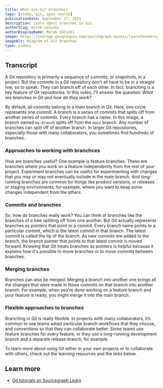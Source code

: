 ```yaml
---
title: What are Git branches?
tags: [video, git, open source]
publicationDate: September 17, 2021
description: Learn about branches in Git.
authorSlug: marek-zaluski
authorDisplayName: Marek Zaluski
image: https://storage.googleapis.com/sourcegraph-assets/learn/headers/git-branches-thumbnail.jpg
imageAlt: Diagram of Git branches
type: videos
---
```


<EmbeddedYoutubeVideo id="7s2oVzeX240" />

## Transcript

A Git repository is primarily a sequence of commits, or snapshots, in a project. But the commits in a Git repository don't all have to be in a straight line, so to speak. They can branch off of each other. In fact, branching is a key feature of Git repositories. In this video, I'll answer the question: _What are branches in Git and how do they work?_

By default, all commits belong to a main branch in Git. Here, one circle represents one commit. A branch is a series of commits that splits off from another series of commits. Every branch has a name. In this image, a branch named `my-branch` splits off from the `main` branch. Any number of branches can split off of another branch. In larger Git repositories, especially those with many collaborators, you sometimes find hundreds of branches.

### Approaches to working with branchces

How are branches useful? One example is feature branches. These are branches where you work on a feature independently from the rest of your project. Experiment branches can be useful for experimenting with changes that you may or may not eventually include in the main branch. And long-running branches are common for things like product versions, or releases or staging environments, for example, where you want to keep some changes independent from the others.

### Commits and branches

So, how do branches really work? You can think of branches like the branches of a tree splitting off from one another. But Git actually represents branches as pointers that point to a commit. Every branch name points to a particular commit, which is the latest commit in that branch. The latest commit is called the tip of the branch. As new commits are added to the branch, the branch pointer that points to that latest commit is moved forward. Knowing that Git treats branches as pointers is helpful because it explains how it's possible to move branches or to move commits between branches.

### Merging branches

Branches can also be merged. Merging a branch into another one brings all the changes that were made in those commits on that branch into another branch. For example, when you're done working on a feature branch and your feature is ready, you might merge it into the main branch.

### Flexible approaches to branches

Branching in Git is really flexible. In projects wiith many collaborators, it’s common to see teams adopt particular branch workflows that they choose, and conventions so that they can collaborate better. Some teams use feature branches for every feature, or they use a long-running development branch and a separate release branch, for example.

To learn more about using Git either in your own projects or to collaborate with others, check out the learning resources and the links below.

## Learn more

- [Git tutorials on Sourcegraph Learn](/tags/git)
